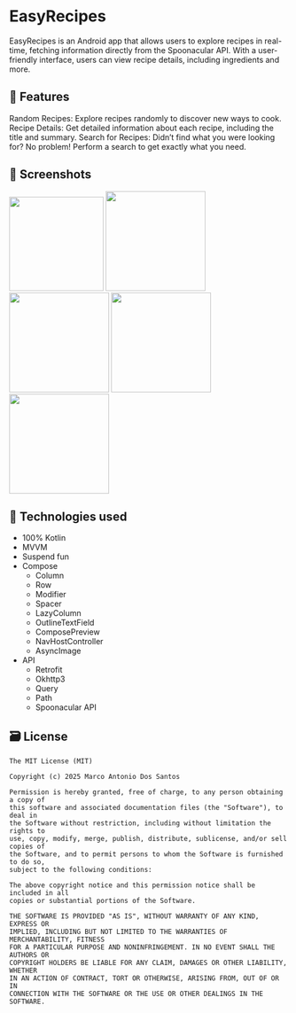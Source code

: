 # EasyRecipes 
EasyRecipes is an Android app that allows users to explore recipes in real-time, fetching information directly from the Spoonacular API. With a user-friendly interface, users can view recipe details, including ingredients and more.

## 📱 Features
Random Recipes: Explore recipes randomly to discover new ways to cook.
Recipe Details: Get detailed information about each recipe, including the title and summary.
Search for Recipes: Didn’t find what you were looking for? No problem! Perform a search to get exactly what you need.

## :camera_flash: Screenshots
<img src="https://github.com/roquebuarquejr/EasyRecipes/assets/11612508/998f2aa9-939e-4a8e-9608-8a0c8ab41a51" width=170/> <img src="https://github.com/ComunidadeDevSpace/EasyRecipes/assets/11612508/8149c7fc-a765-441e-9b85-ac0d57907788" width=180/> <img src="https://github.com/ComunidadeDevSpace/EasyRecipes/assets/11612508/ad1f28e5-7e40-43da-9596-1319bc381baf" width=180/> <img src="https://github.com/ComunidadeDevSpace/EasyRecipes/assets/11612508/d238dedc-f29c-4011-8f86-87d4c1b31268" width=180/> <img src="https://github.com/roquebuarquejr/EasyRecipes/assets/11612508/1a1c7882-423e-44a9-a4c6-f4e499825e5e" width=180/>

## 🔧 Technologies used
- 100% Kotlin
- MVVM
- Suspend fun
- Compose
  - Column
  - Row
  - Modifier
  - Spacer
  - LazyColumn
  - OutlineTextField
  - ComposePreview
  - NavHostController
  - AsyncImage
- API
  - Retrofit
  - Okhttp3
  - Query
  - Path
  - Spoonacular API

## 🗃️ License
```
The MIT License (MIT)

Copyright (c) 2025 Marco Antonio Dos Santos

Permission is hereby granted, free of charge, to any person obtaining a copy of
this software and associated documentation files (the "Software"), to deal in
the Software without restriction, including without limitation the rights to
use, copy, modify, merge, publish, distribute, sublicense, and/or sell copies of
the Software, and to permit persons to whom the Software is furnished to do so,
subject to the following conditions:

The above copyright notice and this permission notice shall be included in all
copies or substantial portions of the Software.

THE SOFTWARE IS PROVIDED "AS IS", WITHOUT WARRANTY OF ANY KIND, EXPRESS OR
IMPLIED, INCLUDING BUT NOT LIMITED TO THE WARRANTIES OF MERCHANTABILITY, FITNESS
FOR A PARTICULAR PURPOSE AND NONINFRINGEMENT. IN NO EVENT SHALL THE AUTHORS OR
COPYRIGHT HOLDERS BE LIABLE FOR ANY CLAIM, DAMAGES OR OTHER LIABILITY, WHETHER
IN AN ACTION OF CONTRACT, TORT OR OTHERWISE, ARISING FROM, OUT OF OR IN
CONNECTION WITH THE SOFTWARE OR THE USE OR OTHER DEALINGS IN THE SOFTWARE.
```

